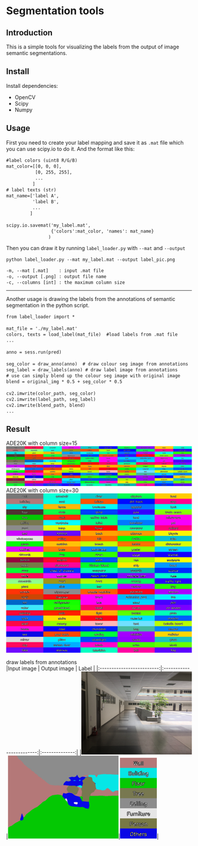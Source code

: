 # Segmentation tools
## Introduction
This is a simple tools for visualizing the labels from the output of image semantic segmentations.
## Install
Install dependencies:
* OpenCV
* Scipy
* Numpy
## Usage
First you need to create your label mapping and save it as `.mat` file which you can use scipy.io to do it. And the format like this:
```python=
#label colors (uint8 R/G/B)
mat_color=[[0, 0, 0],
           [0, 255, 255],
           ...
          ]
# label texts (str)
mat_name=['label A',
          'label B',
          ...
         ]

scipy.io.savemat('my_label.mat', 
                 {'colors':mat_color, 'names': mat_name}
                )
```
Then you can draw it by running `label_loader.py` with `--mat` and `--output`
```
python label_loader.py --mat my_label.mat --output label_pic.png
```

```
-m, --mat [.mat]    : input .mat file 
-o, --output [.png] : output file name
-c, --columns [int] : the maximum column size
```
---

Another usage is drawing the labels from the annotations of semantic segmentation in the python script.

```python=
from label_loader import *

mat_file = './my_label.mat'
colors, texts = load_label(mat_file)  #load labels from .mat file
...

anno = sess.run(pred)

seg_color = draw_anno(anno)  # draw colour seg image from annotations
seg_label = draw_labels(anno) # draw label image from annotations
# use can simply blend up the colour seg image with original image
blend = original_img * 0.5 + seg_color * 0.5 

cv2.imwrite(color_path, seg_color)
cv2.imwrite(label_path, seg_label)
cv2.imwrite(blend_path, blend)
...

```

## Result
ADE20K with column size=15 <br/>
<img src="https://raw.githubusercontent.com/Ending2015a/segmentation_tools/master/ade20k_label_15.png" width="600"></img>
<br/>
ADE20K with column size=30  <br/>
<img src="https://raw.githubusercontent.com/Ending2015a/segmentation_tools/master/ade20k_label_30.png" width="600"></img>
<br/>

draw labels from annotations <br/>
|Input image                |  Output image            |  Label         |
|:-------------------------:|:------------------------:|:--------------:|
|<img src="https://raw.githubusercontent.com/Ending2015a/segmentation_tools/master/image.png" width="300"></img>|<img src="https://raw.githubusercontent.com/Ending2015a/segmentation_tools/master/seg.png" width="300"></img>|<img src="https://raw.githubusercontent.com/Ending2015a/segmentation_tools/master/label.png" width="100"></img>|
